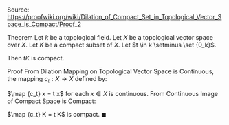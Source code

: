 # 

Source: https://proofwiki.org/wiki/Dilation_of_Compact_Set_in_Topological_Vector_Space_is_Compact/Proof_2

Theorem
Let $k$ be a topological field.
Let $X$ be a topological vector space over $X$. 
Let $K$ be a compact subset of $X$. 
Let $t \in k \setminus \set {0_k}$. 

Then $t K$ is compact.


Proof
From Dilation Mapping on Topological Vector Space is Continuous, the mapping $c_t : X \to X$ defined by:

$\map {c_t} x = t x$
for each $x \in X$ is continuous.
From Continuous Image of Compact Space is Compact:

$\map {c_t} K = t K$ is compact.
$\blacksquare$





